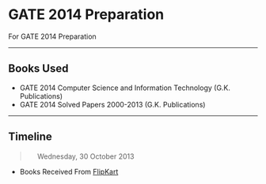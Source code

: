 
GATE 2014 Preparation
=====================

For GATE 2014 Preparation

----------

**Books Used**
--------------

- GATE 2014 Computer Science and Information Technology (G.K. Publications)
- GATE 2014 Solved Papers 2000-2013 (G.K. Publications)

----------

**Timeline**
--------------

> <img src="https://raw.github.com/datachand/my-gate-2014-preparation/master/images/1383160388_calendar.png" width="15"> Wednesday, 30 October 2013

- Books Received From [FlipKart](http://flipkart.com)
